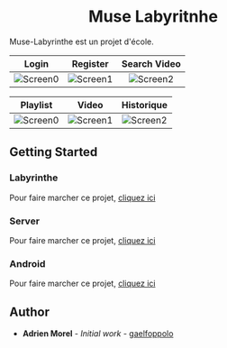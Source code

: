 <h1 align="center">
​    Muse Labyritnhe
</h1>



Muse-Labyrinthe est un projet d'école.

|            Login            |            Register             |            Search Video            |
| :-------------------------: | :-------------------------: | :-------------------------: |
| ![Screen0](login.png) | ![Screen1](register.png) | ![Screen2](searchvideo.png) |

|            Playlist            |            Video             |            Historique            |
| :-------------------------: | :-------------------------: | :-------------------------: |
| ![Screen0](playlist.png) | ![Screen1](video.png) | ![Screen2](historique.png) |


## Getting Started

### Labyrinthe

Pour faire marcher ce projet,  [cliquez ici](http://nodejs.org/)

### Server

Pour faire marcher ce projet,  [cliquez ici](http://nodejs.org/)

### Android

Pour faire marcher ce projet,  [cliquez ici](http://nodejs.org/)


## Author

- **Adrien Morel** - *Initial work* - [gaelfoppolo](https://github.com/adrienmorel)

